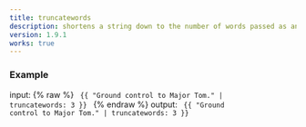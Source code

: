 ```yaml
---
title: truncatewords
description: shortens a string down to the number of words passed as an argument. If the specified number of words is less than the number of words in the string, an ellipsis (…) is appended to the string.
version: 1.9.1
works: true
---
```

### Example
input: {% raw %}
<code>
{{ "Ground control to Major Tom." | truncatewords: 3 }}
</code>
{% endraw %}
output:
<code>
{{ "Ground control to Major Tom." | truncatewords: 3 }}
</code>